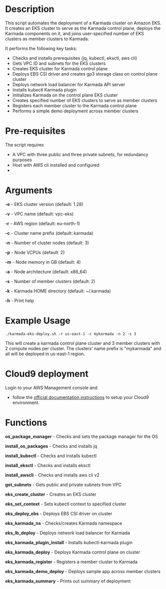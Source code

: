 # Description

This script automates the deployment of a Karmada cluster on Amazon EKS. It creates an EKS cluster to serve as the Karmada control plane, deploys the Karmada components on it, and joins user-specified number of EKS clusters as member clusters to Karmada.

It performs the following key tasks:

- Checks and installs prerequisites (jq, kubectl, eksctl, aws cli)
- Gets VPC ID and subnets for the EKS clusters
- Creates EKS cluster for Karmada control plane 
- Deploys EBS CSI driver and creates gp3 storage class on control plane cluster
- Deploys network load balancer for Karmada API server
- Installs kubectl Karmada plugin 
- Initializes Karmada on the control plane EKS cluster
- Creates specified number of EKS clusters to serve as member clusters
- Registers each member cluster to the Karmada control plane
- Performs a simple demo deployment across member clusters

# Pre-requisites
The script requires 

- A VPC with three public and three private subnets, for redundancy purposes
- Host with 
AWS cli installed and configured
-

# Arguments

**-e** - EKS cluster version (default: 1.28)

**-v** - VPC name (default: vpc-eks)  

**-r** - AWS region (default: eu-north-1)

**-c** - Cluster name prefix (default: karmada)

**-n** - Number of cluster nodes (default: 3) 

**-p** - Node VCPUs (default: 2)

**-m** - Node memory in GB (default: 4)  

**-a** - Node architecture (default: x86_64)

**-s** - Number of member clusters (default: 2)

**-k** - Karmada HOME directory (default: ~/.karmada)

**-h** - Print help

# Example Usage

```
./karmada-eks-deploy.sh -r us-east-1 -c mykarmada -n 2 -s 3
```

This will create a karmada control plane cluster and 3 member clusters with 2 compute nodes per cluster. The clusters' name prefix is "mykarmada" and all will be deployed in us-east-1 region.

# Cloud9 deployment

Login to your AWS Management console and 
* follow the [official documentation instructions](https://docs.aws.amazon.com/cloud9/latest/user-guide/setting-up.html) to setup your Cloud9 environment.




# Functions

**os_package_manager** - Checks and sets the package manager for the OS

**install_os_packages** - Checks and installs jq

**install_kubectl** - Checks and installs kubectl

**install_eksctl** - Checks and installs eksctl

**install_awscli** - Checks and installs aws cli v2

**get_subnets** - Gets public and private subnets from VPC

**eks_create_cluster** - Creates an EKS cluster 

**eks_set_context** - Sets kubectl context to specified cluster

**eks_deploy_ebs** - Deploys EBS CSI driver on cluster

**eks_karmada_ns** - Checks/creates Karmada namespace

**eks_lb_deploy** - Deploys network load balancer for Karmada

**eks_karmada_plugin_install** - Installs kubectl-karmada plugin

**eks_karmada_deploy** - Deploys Karmada control plane on cluster 

**eks_karmada_register** - Registers a member cluster to Karmada

**eks_karmada_demo_deploy** - Deploys sample app across member clusters 

**eks_karmada_summary** - Prints out summary of deployment